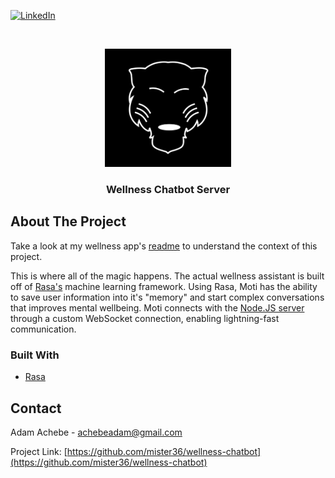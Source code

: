 [![LinkedIn][linkedin-shield]][linkedin-url]



<!-- PROJECT LOGO -->
<br />
<p align="center">
    <img src="white-black-logo.png" alt="Logo" width="40%">

  <h3 align="center">Wellness Chatbot Server</h3>

## About The Project

Take a look at my wellness app's [readme](https://github.com/mister36/wellness-app) to understand the context of this project.

This is where all of the magic happens. The actual wellness assistant is built off of [Rasa's](https://github.com/RasaHQ/rasa) machine learning framework. Using Rasa, Moti has the ability to save user information into it's "memory" and start complex conversations that improves mental wellbeing. Moti connects with the [Node.JS server](https://github.com/mister36/wellness-api) through a custom WebSocket connection, enabling lightning-fast communication.

### Built With

* [Rasa](https://rasa.com/)



<!-- CONTACT -->
## Contact

Adam Achebe -  achebeadam@gmail.com

Project Link: [https://github.com/mister36/wellness-chatbot](https://github.com/mister36/wellness-chatbot)








<!-- MARKDOWN LINKS & IMAGES -->
<!-- https://www.markdownguide.org/basic-syntax/#reference-style-links -->
[contributors-shield]: https://img.shields.io/github/contributors/othneildrew/Best-README-Template.svg?style=for-the-badge
[contributors-url]: https://github.com/othneildrew/Best-README-Template/graphs/contributors
[forks-shield]: https://img.shields.io/github/forks/othneildrew/Best-README-Template.svg?style=for-the-badge
[forks-url]: https://github.com/othneildrew/Best-README-Template/network/members
[stars-shield]: https://img.shields.io/github/stars/othneildrew/Best-README-Template.svg?style=for-the-badge
[stars-url]: https://github.com/othneildrew/Best-README-Template/stargazers
[issues-shield]: https://img.shields.io/github/issues/othneildrew/Best-README-Template.svg?style=for-the-badge
[issues-url]: https://github.com/othneildrew/Best-README-Template/issues
[license-shield]: https://img.shields.io/github/license/othneildrew/Best-README-Template.svg?style=for-the-badge
[license-url]: https://github.com/othneildrew/Best-README-Template/blob/master/LICENSE.txt
[linkedin-shield]: https://img.shields.io/badge/-LinkedIn-black.svg?style=for-the-badge&logo=linkedin&colorB=555
[linkedin-url]: https://www.linkedin.com/in/adam-achebe/
[product-screenshot]: images/screenshot.png
